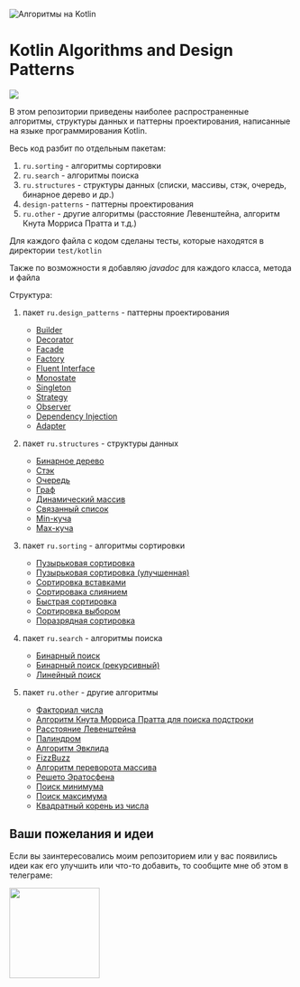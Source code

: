![Алгоритмы на Kotlin](https://github.com/KiberneticWorm/Kotlin-Algorithms-and-Design-Patterns/blob/master/assets/algo_ru.png)

# Kotlin Algorithms and Design Patterns

<a href="https://github.com/KiberneticWorm/Kotlin-Algorithms-and-Design-Patterns/blob/master/README_english.md"><img src="https://github.com/KiberneticWorm/Kotlin-Algorithms-and-Design-Patterns/blob/master/assets/english.png" /></a>

В этом репозитории приведены наиболее распространенные алгоритмы, структуры данных и паттерны проектирования, написанные на языке программирования Kotlin.

Весь код разбит по отдельным пакетам:

1. <code>ru.sorting</code> - алгоритмы сортировки
2. <code>ru.search</code> - алгоритмы поиска
3. <code>ru.structures</code> - структуры данных (списки, массивы, стэк, очередь, бинарное дерево и др.)
4. <code>design-patterns</code> - паттерны проектирования
5. <code>ru.other</code> - другие алгоритмы (расстояние Левенштейна, алгоритм Кнута Морриса Пратта и т.д.)

Для каждого файла с кодом сделаны тесты, которые находятся в директории <code>test/kotlin</code>

Также по возможности я добавляю *javadoc* для каждого класса, метода и файла

Структура:

1. пакет <code>ru.design_patterns</code> - паттерны проектирования
    * [Builder](https://github.com/KiberneticWorm/Kotlin-Algorithms-and-Design-Patterns/blob/master/src/main/kotlin/ru/design_patterns/Builder.kt)
    * [Decorator](https://github.com/KiberneticWorm/Kotlin-Algorithms-and-Design-Patterns/blob/master/src/main/kotlin/ru/design_patterns/Decorator.kt)
    * [Facade](https://github.com/KiberneticWorm/Kotlin-Algorithms-and-Design-Patterns/blob/master/src/main/kotlin/ru/design_patterns/Facade.kt)
    * [Factory](https://github.com/KiberneticWorm/Kotlin-Algorithms-and-Design-Patterns/blob/master/src/main/kotlin/ru/design_patterns/Factory.kt)
    * [Fluent Interface](https://github.com/KiberneticWorm/Kotlin-Algorithms-and-Design-Patterns/blob/master/src/main/kotlin/ru/design_patterns/Fluent%20Interface%20Pattern.kt)
    * [Monostate](https://github.com/KiberneticWorm/Kotlin-Algorithms-and-Design-Patterns/blob/master/src/main/kotlin/ru/design_patterns/Monostate.kt)
    * [Singleton](https://github.com/KiberneticWorm/Kotlin-Algorithms-and-Design-Patterns/blob/master/src/main/kotlin/ru/design_patterns/Singleton.kt)
    * [Strategy](https://github.com/KiberneticWorm/Kotlin-Algorithms-and-Design-Patterns/blob/master/src/main/kotlin/ru/design_patterns/Strategy.kt)
    * [Observer](https://github.com/KiberneticWorm/Kotlin-Algorithms-and-Design-Patterns/blob/master/src/main/kotlin/ru/design_patterns/Observer.kt)
    * [Dependency Injection](https://github.com/KiberneticWorm/Kotlin-Algorithms-and-Design-Patterns/blob/master/src/main/kotlin/ru/design_patterns/Dependency%20%20Injection.kt)
    * [Adapter](https://github.com/KiberneticWorm/Kotlin-Algorithms-and-Design-Patterns/blob/master/src/main/kotlin/ru/design_patterns/Adapter.kt)

2. пакет <code>ru.structures</code> - структуры данных
    * [Бинарное дерево](https://github.com/KiberneticWorm/Kotlin-Algorithms-and-Design-Patterns/blob/master/src/main/kotlin/ru/structures/BinaryTree.kt)
    * [Стэк](https://github.com/KiberneticWorm/Kotlin-Algorithms-and-Design-Patterns/blob/master/src/main/kotlin/ru/structures/Stack.kt)
    * [Очередь](https://github.com/KiberneticWorm/Kotlin-Algorithms-and-Design-Patterns/blob/master/src/main/kotlin/ru/structures/Queue.kt)
    * [Граф](https://github.com/KiberneticWorm/Kotlin-Algorithms-and-Design-Patterns/blob/master/src/main/kotlin/ru/structures/Graph.kt)
    * [Динамический массив](https://github.com/KiberneticWorm/Kotlin-Algorithms-and-Design-Patterns/blob/master/src/main/kotlin/ru/structures/DynamicArray.kt)
    * [Связанный список](https://github.com/KiberneticWorm/Kotlin-Algorithms-and-Design-Patterns/blob/master/src/main/kotlin/ru/structures/LinkedList.kt)
    * [Min-куча](https://github.com/KiberneticWorm/Kotlin-Algorithms-and-Design-Patterns/blob/master/src/main/kotlin/ru/structures/MinHeap.kt)
    * [Max-куча](https://github.com/KiberneticWorm/Kotlin-Algorithms-and-Design-Patterns/blob/master/src/main/kotlin/ru/structures/MaxHeap.kt)

3. пакет <code>ru.sorting</code> - алгоритмы сортировки
    * [Пузырьковая сортировка](https://github.com/KiberneticWorm/Kotlin-Algorithms-and-Design-Patterns/blob/master/src/main/kotlin/ru/sorting/BubbleSort.kt)
    * [Пузырьковая сортировка (улучшенная)](https://github.com/KiberneticWorm/Kotlin-Algorithms-and-Design-Patterns/blob/master/src/main/kotlin/ru/sorting/BubbleSortImproved.kt)
    * [Сортировка вставками](https://github.com/KiberneticWorm/Kotlin-Algorithms-and-Design-Patterns/blob/master/src/main/kotlin/ru/sorting/InsertionSort.kt)
    * [Сортировака слиянием](https://github.com/KiberneticWorm/Kotlin-Algorithms-and-Design-Patterns/blob/master/src/main/kotlin/ru/sorting/MergeSort.kt)
    * [Быстрая сортировка](https://github.com/KiberneticWorm/Kotlin-Algorithms-and-Design-Patterns/blob/master/src/main/kotlin/ru/sorting/QuickSort.kt)
    * [Сортировка выбором](https://github.com/KiberneticWorm/Kotlin-Algorithms-and-Design-Patterns/blob/master/src/main/kotlin/ru/sorting/SelectionSort.kt)
    * [Поразрядная сортировка](https://github.com/KiberneticWorm/Kotlin-Algorithms-and-Design-Patterns/blob/master/src/main/kotlin/ru/sorting/RadixSort.kt)

4. пакет <code>ru.search</code> - алгоритмы поиска
    * [Бинарный поиск](https://github.com/KiberneticWorm/Kotlin-Algorithms-and-Design-Patterns/blob/master/src/main/kotlin/ru/search/BinarySearch.kt)
    * [Бинарный поиск (рекурсивный)](https://github.com/KiberneticWorm/Kotlin-Algorithms-and-Design-Patterns/blob/master/src/main/kotlin/ru/search/BinarySearchRecursive.kt)
    * [Линейный поиск](https://github.com/KiberneticWorm/Kotlin-Algorithms-and-Design-Patterns/blob/master/src/main/kotlin/ru/search/LinearSearch.kt)

5. пакет <code>ru.other</code> - другие алгоритмы
    * [Факториал числа](https://github.com/KiberneticWorm/Kotlin-Algorithms-and-Design-Patterns/blob/master/src/main/kotlin/ru/other/Factorial.kt)
    * [Алгоритм Кнута Морриса Пратта для поиска подстроки](https://github.com/KiberneticWorm/Kotlin-Algorithms-and-Design-Patterns/blob/master/src/main/kotlin/ru/other/KnuthMorrisPratt.kt)
    * [Расстояние Левенштейна](https://github.com/KiberneticWorm/Kotlin-Algorithms-and-Design-Patterns/blob/master/src/main/kotlin/ru/other/LevensteinLength.kt)
    * [Палиндром](https://github.com/KiberneticWorm/Kotlin-Algorithms-and-Design-Patterns/blob/master/src/main/kotlin/ru/other/Palindrome.kt)
    * [Алгоритм Эвклида](https://github.com/KiberneticWorm/Kotlin-Algorithms-and-Design-Patterns/blob/master/src/main/kotlin/ru/other/Euclid.kt)
    * [FizzBuzz](https://github.com/KiberneticWorm/Kotlin-Algorithms-and-Design-Patterns/blob/master/src/main/kotlin/ru/other/FizzBuzz.kt)
    * [Алгоритм переворота массива](https://github.com/KiberneticWorm/Kotlin-Algorithms-and-Design-Patterns/blob/master/src/main/kotlin/ru/other/ReverseArray.kt)
    * [Решето Эратосфена](https://github.com/KiberneticWorm/Kotlin-Algorithms-and-Design-Patterns/blob/master/src/main/kotlin/ru/other/SieveOfEratosthenes.kt)
    * [Поиск минимума](https://github.com/KiberneticWorm/Kotlin-Algorithms-and-Design-Patterns/blob/master/src/main/kotlin/ru/other/Max.kt)
    * [Поиск максимума](https://github.com/KiberneticWorm/Kotlin-Algorithms-and-Design-Patterns/blob/master/src/main/kotlin/ru/other/Min.kt)
    * [Квадратный корень из числа](https://github.com/KiberneticWorm/Kotlin-Algorithms-and-Design-Patterns/blob/master/src/main/kotlin/ru/other/Sqrt.kt)

## Ваши пожелания и идеи

Если вы заинтересовались моим репозиторием или у вас появились идеи как его улучшить или что-то добавить, то сообщите мне об этом в телеграме:

<a href="https://t.me/good_twilly"><img src="https://upload.wikimedia.org/wikipedia/commons/thumb/8/82/Telegram_logo.svg/1024px-Telegram_logo.svg.png" width=160 /></a>
